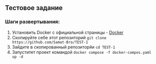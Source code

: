 ## Тестовое задание
### Шаги развертывания:
1. Установить Docker с официальной страницы - [Docker](https://docs.docker.com/engine/install/ubuntu/)
2. Скопируйте себе этот репозиторий `git clone https://github.com/Samat-Bro/TEST-1`
3. Зайдите в скопированный репозиторйи `cd TEST-1`
4. Запуститет проект командой `docker compose -f docker-compos.yaml up -d`

